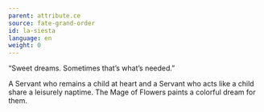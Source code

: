 ```yaml
---
parent: attribute.ce
source: fate-grand-order
id: la-siesta
language: en
weight: 0
---
```


“Sweet dreams. Sometimes that’s what’s needed.”

A Servant who remains a child at heart and a Servant who acts like a child share a leisurely naptime.
The Mage of Flowers paints a colorful dream for them.
